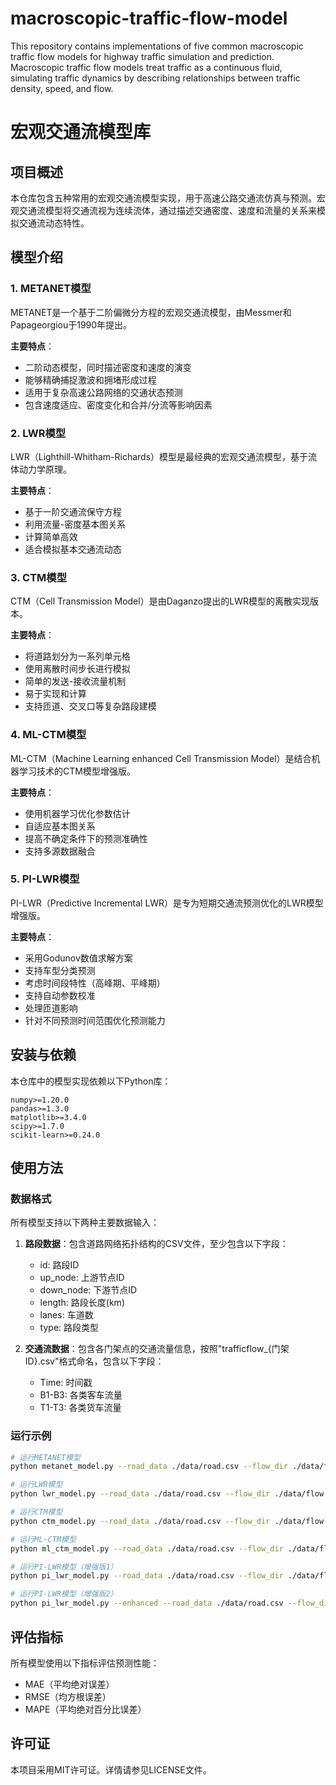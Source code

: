 # macroscopic-traffic-flow-model
This repository contains implementations of five common macroscopic traffic flow models for highway traffic simulation and prediction. Macroscopic traffic flow models treat traffic as a continuous fluid, simulating traffic dynamics by describing relationships between traffic density, speed, and flow.

# 宏观交通流模型库

## 项目概述

本仓库包含五种常用的宏观交通流模型实现，用于高速公路交通流仿真与预测。宏观交通流模型将交通流视为连续流体，通过描述交通密度、速度和流量的关系来模拟交通流动态特性。

## 模型介绍

### 1. METANET模型

METANET是一个基于二阶偏微分方程的宏观交通流模型，由Messmer和Papageorgiou于1990年提出。

**主要特点**：
- 二阶动态模型，同时描述密度和速度的演变
- 能够精确捕捉激波和拥堵形成过程
- 适用于复杂高速公路网络的交通状态预测
- 包含速度适应、密度变化和合并/分流等影响因素

### 2. LWR模型

LWR（Lighthill-Whitham-Richards）模型是最经典的宏观交通流模型，基于流体动力学原理。

**主要特点**：
- 基于一阶交通流保守方程
- 利用流量-密度基本图关系
- 计算简单高效
- 适合模拟基本交通流动态

### 3. CTM模型

CTM（Cell Transmission Model）是由Daganzo提出的LWR模型的离散实现版本。

**主要特点**：
- 将道路划分为一系列单元格
- 使用离散时间步长进行模拟
- 简单的发送-接收流量机制
- 易于实现和计算
- 支持匝道、交叉口等复杂路段建模

### 4. ML-CTM模型

ML-CTM（Machine Learning enhanced Cell Transmission Model）是结合机器学习技术的CTM模型增强版。

**主要特点**：
- 使用机器学习优化参数估计
- 自适应基本图关系
- 提高不确定条件下的预测准确性
- 支持多源数据融合

### 5. PI-LWR模型

PI-LWR（Predictive Incremental LWR）是专为短期交通流预测优化的LWR模型增强版。

**主要特点**：
- 采用Godunov数值求解方案
- 支持车型分类预测
- 考虑时间段特性（高峰期、平峰期）
- 支持自动参数校准
- 处理匝道影响
- 针对不同预测时间范围优化预测能力

## 安装与依赖

本仓库中的模型实现依赖以下Python库：

```
numpy>=1.20.0
pandas>=1.3.0
matplotlib>=3.4.0
scipy>=1.7.0
scikit-learn>=0.24.0
```


## 使用方法

### 数据格式

所有模型支持以下两种主要数据输入：

1. **路段数据**：包含道路网络拓扑结构的CSV文件，至少包含以下字段：
   - id: 路段ID
   - up_node: 上游节点ID
   - down_node: 下游节点ID
   - length: 路段长度(km)
   - lanes: 车道数
   - type: 路段类型

2. **交通流数据**：包含各门架点的交通流量信息，按照"trafficflow_{门架ID}.csv"格式命名，包含以下字段：
   - Time: 时间戳
   - B1-B3: 各类客车流量
   - T1-T3: 各类货车流量

### 运行示例

```bash
# 运行METANET模型
python metanet_model.py --road_data ./data/road.csv --flow_dir ./data/flow --output_dir ./results/metanet

# 运行LWR模型
python lwr_model.py --road_data ./data/road.csv --flow_dir ./data/flow --output_dir ./results/lwr

# 运行CTM模型
python ctm_model.py --road_data ./data/road.csv --flow_dir ./data/flow --output_dir ./results/ctm

# 运行ML-CTM模型
python ml_ctm_model.py --road_data ./data/road.csv --flow_dir ./data/flow --output_dir ./results/ml_ctm

# 运行PI-LWR模型（增强版1）
python pi_lwr_model.py --road_data ./data/road.csv --flow_dir ./data/flow --output_dir ./results/pi_lwr

# 运行PI-LWR模型（增强版2）
python pi_lwr_model.py --enhanced --road_data ./data/road.csv --flow_dir ./data/flow --output_dir ./results/pi_lwr_enhanced --calibrate
```

## 评估指标

所有模型使用以下指标评估预测性能：

- MAE（平均绝对误差）
- RMSE（均方根误差）
- MAPE（平均绝对百分比误差）

## 许可证

本项目采用MIT许可证。详情请参见LICENSE文件。

